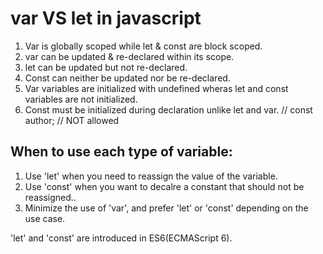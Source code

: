 # var VS let in javascript 
  1. Var is globally scoped while let & const are block scoped.
  2. var can be updated & re-declared within its scope.
  3. let can be updated but not re-declared.
  4. Const can neither be updated nor be re-declared.
  5. Var variables are initialized with undefined wheras let and const variables are not initialized.
  6. Const must be initialized during declaration unlike let and var. // const author; // NOT allowed

## When to use each type of variable: 
  1. Use 'let' when you need to reassign the value of the variable.
  2. Use 'const' when you want to decalre a constant that should not be reassigned..
  3. Minimize the use of 'var', and prefer 'let' or 'const' depending on the use case. 

'let' and 'const' are introduced in ES6(ECMAScript 6).